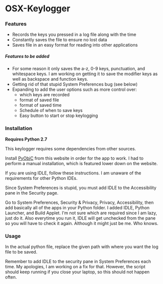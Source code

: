 # OSX-Keylogger

### Features

* Records the keys you pressed in a log file along with the time
* Constantly saves the file to ensure no lost data
* Saves file in an easy format for reading into other applications

##### Features to be added

* For some reason it only saves the a-z, 0-9 keys, punctuation, and whitespace keys. I am working on getting it to save the modifier keys as well as backspace and function keys.
* Getting rid of that stupid System Preferences bug (see below)
* Expanding to add the user options such as more control over:
  * which keys are recorded
  * format of saved file
  * format of saved time
  * Schedule of when to save keys
  * Easy button to start or stop keylogging

### Installation

**Requires Python 2.7**

This keylogger requires some dependencies from other sources.

Install [PyObjC](http://pythonhosted.org/pyobjc/install.html) from this website in order for the app to work. I had to perform a manual installation, which is featured lower down on the website.

If you are using IDLE, follow these instructions. I am unaware of the requirements for other Python IDEs.

Since System Preferences is stupid, you must add IDLE to the Accessibility pane in the Security page.

Go to System Preferences, Security & Privacy, Privacy, Accessibility, then add basically all of the apps in your Python folder. I added IDLE, Python Launcher, and Build Applet. I'm not sure which are required since I am lazy, just do it. Also everytime you run it, IDLE will get unchecked from the pane so you will have to check it again. Although it might just be me. Who knows.

### Usage

In the actual python file, replace the given path with where you want the log file to be saved.

Remember to add IDLE to the security pane in System Preferences each time. My apologies, I am working on a fix for that. However, the script should keep running if you close your laptop, so this should not happen often.
